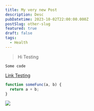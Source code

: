 ```yaml
---
title: My very new Post
description: Desc
pubDatetime: 2023-10-02T22:00:00.000Z
postSlug: other-slug
featured: true
draft: false
tags:
  - Health
---
```


> Hi Testing

`Some code`

[Link Testing](https://google.com "googol")

```javascript
function someFunc(a, b) {
  return a + b;
}
```

![](/astropaper-og.jpg)
